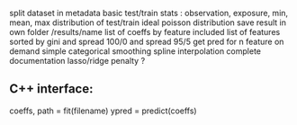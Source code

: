 split dataset in metadata
basic test/train stats : observation, exposure, min, mean, max
distribution of test/train
ideal poisson distribution
save result in own folder /results/name
list of coeffs by feature included
list of features sorted by gini and spread 100/0 and spread 95/5
get pred for n feature on demand
simple categorical smoothing
spline interpolation
complete documentation
lasso/ridge penalty ?


C++ interface:
--------------

coeffs, path = fit(filename)
ypred = predict(coeffs)
